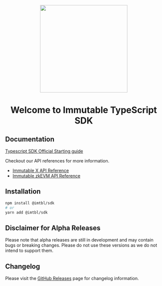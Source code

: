 <div align="center">
  <p align="center">
    <a href="https://docs.x.immutable.com/docs">
      <img src="https://cdn.dribbble.com/users/1299339/screenshots/7133657/media/837237d447d36581ebd59ec36d30daea.gif" width="280"/>
    </a>
  </p>
  <h1>Welcome to Immutable TypeScript SDK</h1>
</div>

## Documentation

[Typescript SDK Official Starting guide](https://docs.immutable.com/sdk-docs/ts-immutable-sdk/overview/)

Checkout our API references for more information.
- [Immutable X API Reference](https://docs.immutable.com/x/reference)
- [Immutable zkEVM API Reference](https://docs.immutable.com/zkevm/api/reference)

## Installation

```sh
npm install @imtbl/sdk
# or
yarn add @imtbl/sdk
```
## Disclaimer for Alpha Releases

Please note that alpha releases are still in development and may contain bugs or breaking changes. Please do not use these versions as we do not intend to support them.

## Changelog

Please visit the [GitHub Releases](https://github.com/immutable/ts-immutable-sdk/releases) page for changelog information.
